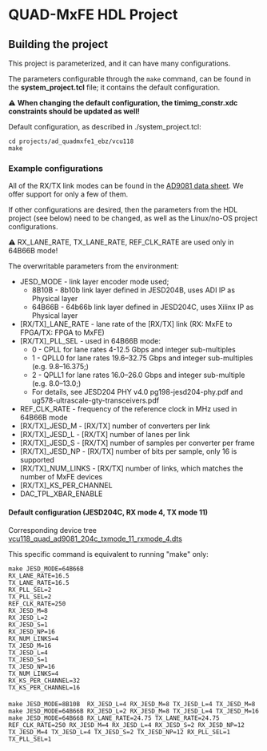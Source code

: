 # QUAD-MxFE HDL Project

## Building the project

This project is parameterized, and it can have many configurations.

The parameters configurable through the `make` command, can be found in the **system_project.tcl** file;
it contains the default configuration.

:warning: **When changing the default configuration, the timimg_constr.xdc constraints should be updated as well!**

Default configuration, as described in ./system_project.tcl: 

```
cd projects/ad_quadmxfe1_ebz/vcu118
make
```

### Example configurations

All of the RX/TX link modes can be found in the [AD9081 data sheet](https://www.analog.com/media/en/technical-documentation/user-guides/ad9081-ad9082-ug-1578.pdf). We offer support for only a few of them.

If other configurations are desired, then the parameters from the HDL project (see below) need to be changed, as well as the Linux/no-OS project configurations.

:warning: RX_LANE_RATE, TX_LANE_RATE, REF_CLK_RATE are used only in 64B66B mode!

The overwritable parameters from the environment:

- JESD_MODE - link layer encoder mode used; 
  - 8B10B - 8b10b link layer defined in JESD204B, uses ADI IP as Physical layer
  - 64B66B - 64b66b link layer defined in JESD204C, uses Xilinx IP as Physical layer
- [RX/TX]_LANE_RATE - lane rate of the [RX/TX] link (RX: MxFE to FPGA/TX: FPGA to MxFE)
- [RX/TX]_PLL_SEL - used in 64B66B mode:
  - 0 - CPLL for lane rates 4-12.5 Gbps and integer sub-multiples
  - 1 - QPLL0 for lane rates 19.6–32.75 Gbps and integer sub-multiples (e.g. 9.8–16.375;)
  - 2 - QPLL1 for lane rates 16.0–26.0 Gbps and integer sub-multiple (e.g. 8.0–13.0;)
  - For details, see JESD204 PHY v4.0 pg198-jesd204-phy.pdf and ug578-ultrascale-gty-transceivers.pdf
- REF_CLK_RATE - frequency of the reference clock in MHz used in 64B66B mode
- [RX/TX]_JESD_M - [RX/TX] number of converters per link
- [RX/TX]_JESD_L - [RX/TX] number of lanes per link
- [RX/TX]_JESD_S - [RX/TX] number of samples per converter per frame
- [RX/TX]_JESD_NP - [RX/TX] number of bits per sample, only 16 is supported
- [RX/TX]_NUM_LINKS - [RX/TX] number of links, which matches the number of MxFE devices
- [RX/TX]_KS_PER_CHANNEL
- DAC_TPL_XBAR_ENABLE

#### Default configuration (JESD204C, RX mode 4, TX mode 11)

Corresponding device tree [vcu118_quad_ad9081_204c_txmode_11_rxmode_4.dts](https://github.com/analogdevicesinc/linux/blob/main/arch/microblaze/boot/dts/vcu118_quad_ad9081_204c_txmode_11_rxmode_4.dts)

This specific command is equivalent to running "make" only:

```
make JESD_MODE=64B66B
RX_LANE_RATE=16.5
TX_LANE_RATE=16.5
RX_PLL_SEL=2
TX_PLL_SEL=2
REF_CLK_RATE=250
RX_JESD_M=8
RX_JESD_L=2
RX_JESD_S=1
RX_JESD_NP=16
RX_NUM_LINKS=4
TX_JESD_M=16
TX_JESD_L=4
TX_JESD_S=1
TX_JESD_NP=16
TX_NUM_LINKS=4
RX_KS_PER_CHANNEL=32
TX_KS_PER_CHANNEL=16
```

#### 

```
make JESD_MODE=8B10B  RX_JESD_L=4 RX_JESD_M=8 TX_JESD_L=4 TX_JESD_M=8
make JESD_MODE=64B66B RX_JESD_L=2 RX_JESD_M=8 TX_JESD_L=4 TX_JESD_M=16
make JESD_MODE=64B66B RX_LANE_RATE=24.75 TX_LANE_RATE=24.75 REF_CLK_RATE=250 RX_JESD_M=4 RX_JESD_L=4 RX_JESD_S=2 RX_JESD_NP=12 TX_JESD_M=4 TX_JESD_L=4 TX_JESD_S=2 TX_JESD_NP=12 RX_PLL_SEL=1 TX_PLL_SEL=1
```
